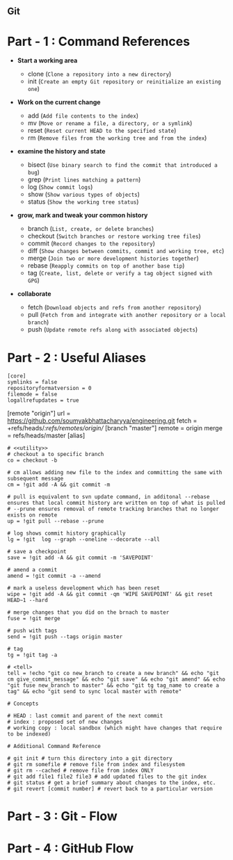 ## Git

# Part - 1 : Command References 

* **Start a working area**
   * clone (`Clone a repository into a new directory`) 
   * init (`Create an empty Git repository or reinitialize an existing one`)

* **Work on the current change**
   - add (`Add file contents to the index`)
   - mv (`Move or rename a file, a directory, or a symlink`)
   - reset (`Reset current HEAD to the specified state`)
   - rm (`Remove files from the working tree and from the index`)

- **examine the history and state**
    - bisect (`Use binary search to find the commit that introduced a bug`)
  - grep (`Print lines matching a pattern`)
  - log (`Show commit logs`)
  - show (`Show various types of objects`)
  - status (`Show the working tree status`)

- **grow, mark and tweak your common history**
    - branch (`List, create, or delete branches`)
  - checkout (`Switch branches or restore working tree files`)
  - commit (`Record changes to the repository`)
  - diff (`Show changes between commits, commit and working tree, etc`)
  - merge (`Join two or more development histories together`)
  - rebase (`Reapply commits on top of another base tip`)
  - tag (`Create, list, delete or verify a tag object signed with GPG`)

- **collaborate**
    - fetch (`Download objects and refs from another repository`) 
    - pull (`Fetch from and integrate with another repository or a local branch`)
    - push (`Update remote refs along with associated objects`)


 
# Part - 2 : Useful Aliases
 
    [core]
    symlinks = false
    repositoryformatversion = 0
    filemode = false
    logallrefupdates = true
  [remote "origin"]
    url = https://github.com/soumyakbhattacharyya/engineering.git
    fetch = +refs/heads/*:refs/remotes/origin/*
  [branch "master"]
    remote = origin
    merge = refs/heads/master
  [alias]
    
    # <<utility>>
    # checkout a to specific branch
    co = checkout -b

    # cm allows adding new file to the index and committing the same with subsequent message
    cm = !git add -A && git commit -m
    
    # pull is equivalent to svn update command, in additonal --rebase ensures that local commit history are written on top of what is pulled
    # --prune ensures removal of remote tracking branches that no longer exists on remote 
    up = !git pull --rebase --prune
    
    # log shows commit history graphically 
    lg = !git  log --graph --oneline --decorate --all
    
    # save a checkpoint
    save = !git add -A && git commit -m 'SAVEPOINT'
    
    # amend a commit
    amend = !git commit -a --amend
    
    # mark a useless development which has been reset
    wipe = !git add -A && git commit -qm 'WIPE SAVEPOINT' && git reset HEAD~1 --hard
    
    # merge changes that you did on the brnach to master
    fuse = !git merge        

    # push with tags 
    send = !git push --tags origin master

    # tag
    tg = !git tag -a
    
    # <tell>
    tell = !echo "git co new_branch to create a new branch" && echo "git cm give_commit_message" && echo "git save" && echo "git amend" && echo "git fuse new_branch to master" && echo "git tg tag_name to create a tag" && echo "git send to sync local master with remote" 
    
    # Concepts

    # HEAD : last commit and parent of the next commit
    # index : proposed set of new changes
    # working copy : local sandbox (which might have changes that require to be indexed)

    # Additional Command Reference

    # git init # turn this directory into a git directory 
    # git rm somefile # remove file from index and filesystem 
    # git rm --cached # remove file from index ONLY 
    # git add file1 file2 file3 # add updated files to the git index 
    # git status # get a brief summary about changes to the index, etc. 
    # git revert [commit number] # revert back to a particular version
   
   


# Part - 3 : Git - Flow

# Part - 4 : GitHub Flow 
